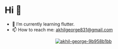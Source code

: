# Hi 👋
- 🎯 I’m currently learning flutter.
- 📫 How to reach me: akhilgeorge831@gmail.com
<p align="center">
<a href="https://www.linkedin.com/in/akhil-george-9b958b1bb/" target="blank"><img align="center" src="https://img.shields.io/badge/LinkedIn-0077B5?style=for-the-badge&logo=linkedin&logoColor=white" alt="akhil-george-9b958b1bb"/></a>
  </p>

